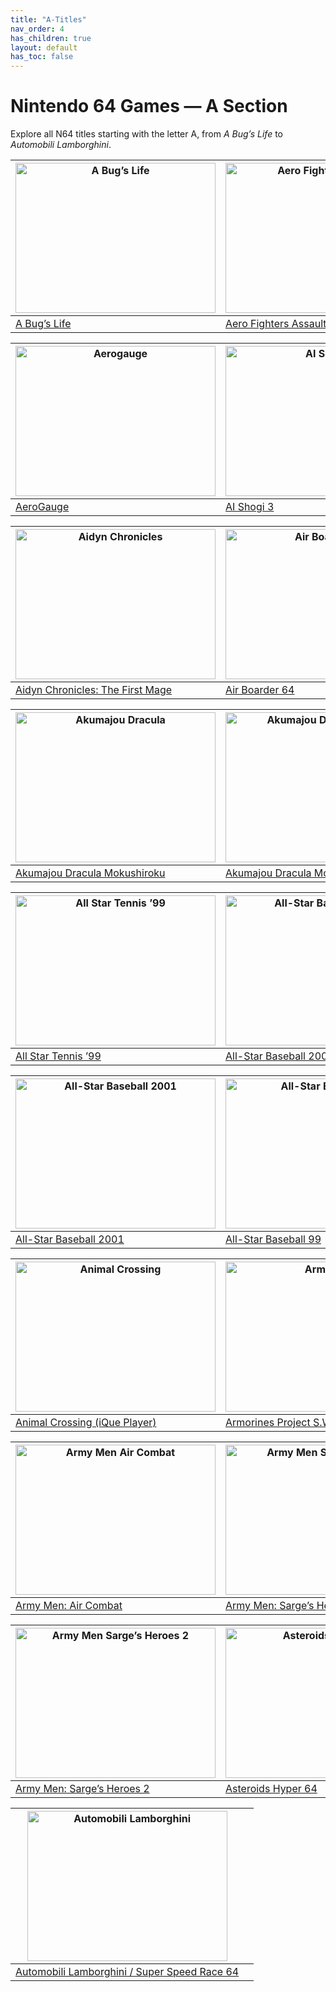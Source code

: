 ```yaml
---
title: "A-Titles"
nav_order: 4
has_children: true
layout: default
has_toc: false
---
```


# Nintendo 64 Games — A Section

Explore all N64 titles starting with the letter A, from *A Bug’s Life* to *Automobili Lamborghini*.

| <a href="a/a-bugs-life"><img src="https://images.launchbox-app.com//6c7aa861-c195-46eb-94c2-5191daddddde.jpg" width="320" height="240" alt="A Bug’s Life"/></a> | <a href="a/aero-fighters-assault"><img src="https://images.launchbox-app.com//4a1f47bb-aa94-4763-a41c-a1aa0e76b463.jpg" width="320" height="240" alt="Aero Fighters Assault"/></a> |
|---|---|
| [A Bug’s Life](a/a-bugs-life) | [Aero Fighters Assault](a/aero-fighters-assault) |

| <a href="a/aerogauge"><img src="https://images.launchbox-app.com//ca5e05e6-8034-43c4-8f87-ee282cd8dba3.jpg" width="320" height="240" alt="Aerogauge"/></a> | <a href="a/ai-shogi-3"><img src="https://images.launchbox-app.com//eb2425c1-0e18-47b6-9d59-07997759a184.png" width="320" height="240" alt="AI Shogi 3"/></a> |
|---|---|
| [AeroGauge](a/aerogauge) | [AI Shogi 3](a/ai-shogi-3) |

| <a href="a/aidyn-chronicles-the-first-mage"><img src="https://images.launchbox-app.com//e9444457-80a4-4fb7-a1df-d24063953755.jpg" width="320" height="240" alt="Aidyn Chronicles"/></a> | <a href="a/air-boarder-64"><img src="https://images.launchbox-app.com//cd37e1f1-c57b-4565-b117-c667916c611c.jpg" width="320" height="240" alt="Air Boarder 64"/></a> |
|---|---|
| [Aidyn Chronicles: The First Mage](a/aidyn-chronicles-the-first-mage) | [Air Boarder 64](a/air-boarder-64) |

| <a href="a/akumajou-dracula-mokushiroku"><img src="https://images.launchbox-app.com//8d222e09-8190-40d2-a505-a0423143be0c.png" width="320" height="240" alt="Akumajou Dracula"/></a> | <a href="a/akumajou-dracula-gaiden"><img src="https://images.launchbox-app.com//3ddd627b-9318-4a78-8a0a-2e4cf8a81056.png" width="320" height="240" alt="Akumajou Dracula Gaiden"/></a> |
|---|---|
| [Akumajou Dracula Mokushiroku](a/akumajou-dracula) | [Akumajou Dracula Mokushiroku Gaiden](a/akumajou-dracula-gaiden) |

| <a href="a/all-star-tennis-99"><img src="https://images.launchbox-app.com//396c3a6a-3177-40c9-8b51-a5b6ffd496b4.jpg" width="320" height="240" alt="All Star Tennis ’99"/></a> | <a href="a/all-star-baseball-2000"><img src="https://images.launchbox-app.com//f8a6917b-ff1d-45cb-aa0d-8043490a53ac.jpg" width="320" height="240" alt="All-Star Baseball 2000"/></a> |
|---|---|
| [All Star Tennis ’99](a/all-star-tennis-99) | [All-Star Baseball 2000](a/all-star-baseball-2000) |

| <a href="a/all-star-baseball-2001"><img src="https://images.launchbox-app.com//cedb1e08-9bf8-4580-9fad-c2e62a0a78be.jpg" width="320" height="240" alt="All-Star Baseball 2001"/></a> | <a href="a/all-star-baseball-99"><img src="https://images.launchbox-app.com//09173c01-9132-48ae-a967-120a5a5c5aca.jpg" width="320" height="240" alt="All-Star Baseball 99"/></a> |
|---|---|
| [All-Star Baseball 2001](a/all-star-baseball-2001) | [All-Star Baseball 99](a/all-star-baseball-99) |

| <a href="a/animal-crossing"><img src="https://images.launchbox-app.com//6f119756-a2c5-4532-bc83-9383d755e85b.png" width="320" height="240" alt="Animal Crossing"/></a> | <a href="a/armorines-project-swarm"><img src="https://images.launchbox-app.com//67c55b21-8aa1-46ec-be61-06b92da23013.jpg" width="320" height="240" alt="Armorines"/></a> |
|---|---|
| [Animal Crossing (iQue Player)](a/animal-crossing) | [Armorines Project S.W.A.R.M.](a/armorines-project-swarm) |

| <a href="a/army-men-air-combat"><img src="https://images.launchbox-app.com//7fbd7a23-3a43-474f-b902-f7d31d45ee8d.jpg" width="320" height="240" alt="Army Men Air Combat"/></a> | <a href="a/army-men-sarges-heroes"><img src="https://images.launchbox-app.com//3f3c3f65-16eb-417a-814a-68714b911dc7.jpg" width="320" height="240" alt="Army Men Sarge’s Heroes"/></a> |
|---|---|
| [Army Men: Air Combat](a/army-men-air-combat) | [Army Men: Sarge’s Heroes](a/army-men-sarges-heroes) |

| <a href="a/army-men-sarges-heroes-2"><img src="https://images.launchbox-app.com//07d50081-b18b-4437-82b0-1f73fd992e97.jpg" width="320" height="240" alt="Army Men Sarge’s Heroes 2"/></a> | <a href="a/asteroids-hyper-64"><img src="https://images.launchbox-app.com//022c6bc6-4391-4118-811a-406c98a66afb.jpg" width="320" height="240" alt="Asteroids Hyper 64"/></a> |
|---|---|
| [Army Men: Sarge’s Heroes 2](a/army-men-sarges-heroes-2) | [Asteroids Hyper 64](a/asteroids-hyper-64) |

| <a href="a/automobili-lamborghini"><img src="https://images.launchbox-app.com//f81e4bcc-75f2-411b-81e4-a4c433873e8e.jpg" width="320" height="240" alt="Automobili Lamborghini"/></a> |  |
|---|---|
| [Automobili Lamborghini / Super Speed Race 64](a/automobili-lamborghini) |  |
